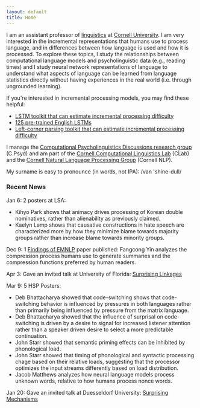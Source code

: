 ```yaml
---
layout: default
title: Home
---
```


I am an assistant professor of [linguistics](https://linguistics.cornell.edu/) at [Cornell University](https://www.cornell.edu/). I am very interested in the incremental representations that humans use to process language, and in differences between how language is used and how it is processed. To explore these topics, I study the relationships between computational language models and psycholinguistic data (e.g., reading times) and I study neural network representations of language to understand what aspects of language can be learned from language statistics directly without having experiences in the real world (i.e. through ungrounded learning).

If you're interested in incremental processing models, you may find these helpful:  
* [LSTM toolkit that can estimate incremental processing difficulty](https://github.com/vansky/neural-complexity)  
* [125 pre-trained English LSTMs](https://zenodo.org/record/3559340)  
* [Left-corner parsing toolkit that can estimate incremental processing difficulty](https://github.com/modelblocks/modelblocks-release)

I manage the [Computational Psycholinguistics Discussions research group](https://c-psyd.github.io/) (C.Psyd) and am part of the [Cornell Computational Linguistics Lab](https://conf.ling.cornell.edu/compling/) (CLab) and the [Cornell Natural Language Processing Group](https://nlp.cornell.edu/) (Cornell NLP).

My surname is easy to pronounce (in words, not IPA): /van 'shine-dull/

### Recent News

Jan 6: 2 posters at LSA: 
* Kihyo Park shows that animacy drives processing of Korean double nominatives, rather than alienability as previously claimed. 
* Kaelyn Lamp shows that causative constructions in hate speech are characterized more by how they minimize blame towards majority groups rather than increase blame towards minority groups.

Dec 9: 1 [Findings of EMNLP](https://aclanthology.org/2023.findings-emnlp.532.pdf) paper published: Fangcong Yin analyzes the compression process humans use to generate summaries and the compression functions preferred by human readers. 

Apr 3: Gave an invited talk at University of Florida: [Surprising Linkages](/assets/pdf/vanschijndel-2023-invited_florida-slides.pdf)

Mar 9: 5 HSP Posters: 
* Deb Bhattacharya showed that code-switching shows that code-switching behavior is influenced by pressures in both languages rather than primarily being influenced by pressure from the matrix language.
* Deb Bhattacharya showed that the influence of surprisal on code-switching is driven by a desire to signal for increased listener attention rather than a speaker driven desire to select a more predictable continuation.
* John Starr showed that semantic priming effects can be inhibited by phonological load.
* John Starr showed that timing of phonological and syntactic processing chage based on their relative loads, suggesting that the processor optimizes the input streams differently based on load distribution.
* Jacob Matthews analyzes how neural language models process unknown words, relative to how humans process nonce words. 

Jan 20: Gave an invited talk at Duesseldorf University: [Surprising Mechanisms](/assets/pdf/vanschijndel-2023-invited_duesseldorf-slides.pdf)
